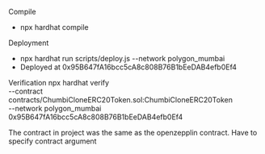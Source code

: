 Compile
- npx hardhat compile

Deployment
- npx hardhat run scripts/deploy.js --network polygon_mumbai
- Deployed at 0x95B647fA16bcc5cA8c808B76B1bEeDAB4efb0Ef4

Verification
npx hardhat verify \
--contract contracts/ChumbiCloneERC20Token.sol:ChumbiCloneERC20Token \
--network polygon_mumbai 0x95B647fA16bcc5cA8c808B76B1bEeDAB4efb0Ef4

The contract in project was the same as the openzepplin contract. Have to specify contract argument
